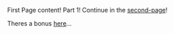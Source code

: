 First Page content! Part 1! Continue in the [second-page](/second-page.md)!

Theres a bonus [here](/bonus/bonus.md)...
